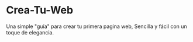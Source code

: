# Crea-Tu-Web
Una simple "guía" para crear tu primera pagina web, Sencilla y fácil con un toque de elegancia.

